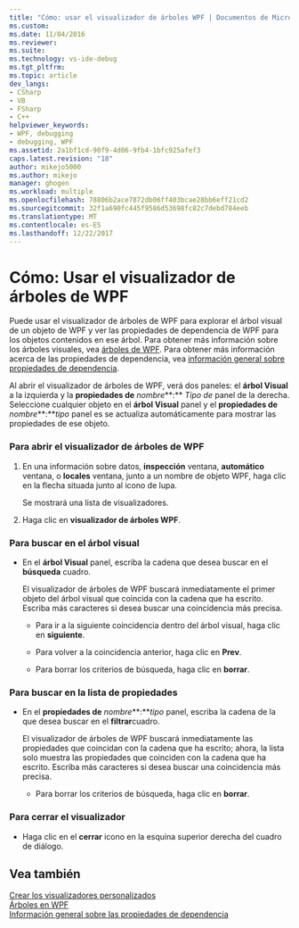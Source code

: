 ```yaml
---
title: "Cómo: usar el visualizador de árboles WPF | Documentos de Microsoft"
ms.custom: 
ms.date: 11/04/2016
ms.reviewer: 
ms.suite: 
ms.technology: vs-ide-debug
ms.tgt_pltfrm: 
ms.topic: article
dev_langs:
- CSharp
- VB
- FSharp
- C++
helpviewer_keywords:
- WPF, debugging
- debugging, WPF
ms.assetid: 2a1bf1cd-90f9-4d06-9fb4-1bfc925afef3
caps.latest.revision: "18"
author: mikejo5000
ms.author: mikejo
manager: ghogen
ms.workload: multiple
ms.openlocfilehash: 78806b2ace7872db06ff403bcae28bb6eff21cd2
ms.sourcegitcommit: 32f1a690fc445f9586d53698fc82c7debd784eeb
ms.translationtype: MT
ms.contentlocale: es-ES
ms.lasthandoff: 12/22/2017
---
```

# <a name="how-to-use-the-wpf-tree-visualizer"></a>Cómo: Usar el visualizador de árboles de WPF
Puede usar el visualizador de árboles de WPF para explorar el árbol visual de un objeto de WPF y ver las propiedades de dependencia de WPF para los objetos contenidos en ese árbol. Para obtener más información sobre los árboles visuales, vea [árboles de WPF](/dotnet/framework/wpf/advanced/trees-in-wpf). Para obtener más información acerca de las propiedades de dependencia, vea [información general sobre propiedades de dependencia](/dotnet/framework/wpf/advanced/dependency-properties-overview).  
  
 Al abrir el visualizador de árboles de WPF, verá dos paneles: el **árbol Visual** a la izquierda y la **propiedades de** *nombre***:**  *Tipo de* panel de la derecha. Seleccione cualquier objeto en el **árbol Visual** panel y el **propiedades de** *nombre***:***tipo* panel es se actualiza automáticamente para mostrar las propiedades de ese objeto.  
  
### <a name="to-open-the-wpf-tree-visualizer"></a>Para abrir el visualizador de árboles de WPF  
  
1.  En una información sobre datos, **inspección** ventana, **automático** ventana, o **locales** ventana, junto a un nombre de objeto WPF, haga clic en la flecha situada junto al icono de lupa.  
  
     Se mostrará una lista de visualizadores.  
  
2.  Haga clic en **visualizador de árboles WPF**.  
  
### <a name="to-search-the-visual-tree"></a>Para buscar en el árbol visual  
  
-   En el **árbol Visual** panel, escriba la cadena que desea buscar en el **búsqueda** cuadro.  
  
     El visualizador de árboles de WPF buscará inmediatamente el primer objeto del árbol visual que coincida con la cadena que ha escrito. Escriba más caracteres si desea buscar una coincidencia más precisa.  
  
    -   Para ir a la siguiente coincidencia dentro del árbol visual, haga clic en **siguiente**.  
  
    -   Para volver a la coincidencia anterior, haga clic en **Prev**.  
  
    -   Para borrar los criterios de búsqueda, haga clic en **borrar**.  
  
### <a name="to-search-the-properties-list"></a>Para buscar en la lista de propiedades  
  
-   En el **propiedades de** *nombre***:***tipo* panel, escriba la cadena de la que desea buscar en el **filtrar**cuadro.  
  
     El visualizador de árboles de WPF buscará inmediatamente las propiedades que coincidan con la cadena que ha escrito; ahora, la lista solo muestra las propiedades que coinciden con la cadena que ha escrito. Escriba más caracteres si desea buscar una coincidencia más precisa.  
  
    -   Para borrar los criterios de búsqueda, haga clic en **borrar**.  
  
### <a name="to-close-the-visualizer"></a>Para cerrar el visualizador  
  
-   Haga clic en el **cerrar** icono en la esquina superior derecha del cuadro de diálogo.  
  
## <a name="see-also"></a>Vea también  
 [Crear los visualizadores personalizados](../debugger/create-custom-visualizers-of-data.md)   
 [Árboles en WPF](/dotnet/framework/wpf/advanced/trees-in-wpf)   
 [Información general sobre las propiedades de dependencia](/dotnet/framework/wpf/advanced/dependency-properties-overview)